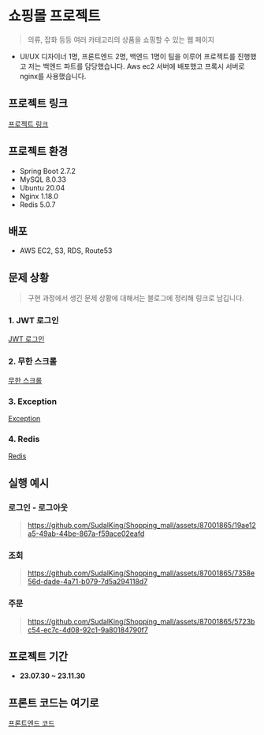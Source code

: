 # 쇼핑몰 프로젝트 
> 의류, 잡화 등등 여러 카테고리의 상품을 쇼핑할 수 있는 웹 페이지
 * UI/UX 디자이너 1명, 프론트엔드 2명, 백엔드 1명이 팀을 이루어 프로젝트를 진행했고 저는 백엔드 파트를 담당했습니다. Aws ec2 서버에 배포했고 프록시 서버로 nginx를 사용했습니다.

## 프로젝트 링크
  [프로젝트 링크](https://orday.vercel.app/)

## 프로젝트 환경
  * Spring Boot 2.7.2
  * MySQL 8.0.33
  * Ubuntu 20.04
  * Nginx 1.18.0
  * Redis 5.0.7

## 배포
  * AWS EC2, S3, RDS, Route53

## 문제 상황
> 구현 과정에서 생긴 문제 상황에 대해서는 블로그에 정리해 링크로 남깁니다.

### 1. JWT 로그인
 [JWT 로그인](https://velog.io/@ss412/Spring-Security-JWT-%EB%A1%9C%EA%B7%B8%EC%9D%B8)

### 2. 무한 스크롤
 [무한 스크롤](https://velog.io/@ss412/%EB%AC%B4%ED%95%9C-%EC%8A%A4%ED%81%AC%EB%A1%A4)

### 3. Exception
 [Exception](https://velog.io/@ss412/Exception)

### 4. Redis
 [Redis](https://velog.io/@ss412/Redis-%EB%8F%84%EC%9E%85)

## 실행 예시

### 로그인 - 로그아웃

 > https://github.com/SudalKing/Shopping_mall/assets/87001865/19ae12a5-49ab-44be-867a-f59ace02eafd


### 조회

 > https://github.com/SudalKing/Shopping_mall/assets/87001865/7358e56d-dade-4a71-b079-7d5a294118d7


### 주문

 > https://github.com/SudalKing/Shopping_mall/assets/87001865/5723bc54-ec7c-4d08-92c1-9a80184790f7


## 프로젝트 기간
* __23.07.30 ~ 23.11.30__

## 프론트 코드는 여기로
 
 [프론트엔드 코드](https://github.com/imdaxsz/orday-front-end)
